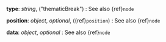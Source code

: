 __type__: _string_, ("thematicBreak")
: See also {ref}`node`

__position__: _object_, _optional_, ({ref}`position`)
: See also {ref}`node`

__data__: _object_, _optional_
: See also {ref}`node`

